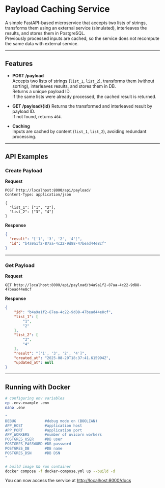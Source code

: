# Payload Caching Service

A simple FastAPI-based microservice that accepts two lists of strings, transforms them using an external service (simulated), interleaves the results, and stores them in PostgreSQL.  
Previously processed inputs are cached, so the service does not recompute the same data with external service.

---

## Features

- **POST /payload**  
  Accepts two lists of strings (`list_1`, `list_2`), transforms them (without sorting), interleaves results, and stores them in DB.  
  Returns a unique payload ID.  
  If the same lists were already processed, the cached result is returned.

- **GET /payload/{id}**
  Returns the transformed and interleaved result by payload ID.  
  If not found, returns `404`.

- **Caching**  
  Inputs are cached by content (`list_1`, `list_2`), avoiding redundant processing.

---

## API Examples

### Create Payload
**Request**
```http
POST http://localhost:8000/api/payload/
Content-Type: application/json

{
  "list_1": ["1", "2"],
  "list_2": ["3", "4"]
}
````

**Response**

```json
{
  "result": "['1', '3', '2', '4']",
  "id": "b4a9a1f2-87aa-4c22-9d88-47bead44e8cf"
}
```

---

### Get Payload

**Request**

```http
GET http://localhost:8000/api/payload/b4a9a1f2-87aa-4c22-9d88-47bead44e8cf
```

**Response**

```json
{
    "id": "b4a9a1f2-87aa-4c22-9d88-47bead44e8cf",
    "list_1": [
        "1",
        "2"
    ],
    "list_2": [
        "3",
        "4"
    ],
    "result": "['1', '3', '2', '4']",
    "created_at": "2025-08-20T18:37:41.615994Z",
    "updated_at": null
}
```

---

## Running with Docker
 
```bash
# configuring env variables
cp .env.example .env
nano .env

"
DEBUG             #debug mode on (BOOLEAN)
APP_HOST          #application host 
APP_PORT          #application port
APP_WORKERS       #number of uvicorn workers
POSTGRES_USER     #DB user
POSTGRES_PASSWORD #DB password
POSTGRES_DB       #DB name
POSTGRES_DSN      #DB DSN
"

# build image && run container
docker compose -f docker-compose.yml up --build -d
```

You can now access the service at [http://localhost:8000/docs](http://localhost:8000/docs)
